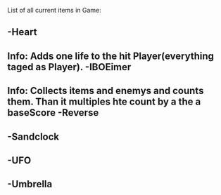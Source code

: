 List of all current items in Game:

-Heart
--

Info: Adds one life to the hit Player(everything taged as Player).
-IBOEimer
--
Info: 
	Collects items and enemys and counts them. Than it multiples hte count by a the a baseScore 
-Reverse
--
-Sandclock
--
-UFO
--
-Umbrella
--
